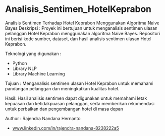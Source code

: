 # Analisis_Sentimen_HotelKeprabon
Analisis Sentimen Terhadap Hotel Keprabon Menggunakan Algoritma Naive Bayes
Deskripsi : Proyek ini bertujuan untuk menganalisis sentimen ulasan pelanggan Hotel Keprabon menggunakan algoritma Naive Bayes. Repositori ini berisi kode sumber, dataset, dan hasil analisis sentimen ulasan Hotel Keprabon.

Teknologi yang digunakan :
- Python
- Library NLP
- Library Machine Learning

Tujuan : Menganalisis sentimen ulasan Hotel Keprabon untuk memahami pandangan pelanggan dan meningkatkan kualitas hotel.

Hasil: Hasil analisis sentimen dapat digunakan untuk memahami letak kepuasan dan ketidakpuasan pelanggan, serta memberikan rekomendasi untuk perbaikan dan pengembangan hotel di masa depan

Author : 
Rajendra Nandana Hernanto
- www.linkedin.com/in/rajendra-nandana-8238222a5

